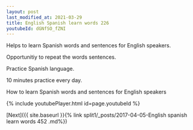 ```yaml
---
layout: post
last_modified_at: 2021-03-29
title: English Spanish learn words 226 
youtubeId: dGNfSO_fZNI
---
```

 
 
Helps to learn Spanish words and sentences for English speakers.

Opportunitiy to repeat the words sentences. 

Practice Spanish language. 
 
10 minutes practice every day. 
 
How to learn Spanish words and sentences for English speakers 
 
{% include youtubePlayer.html id=page.youtubeId %}
 
 
[Next]({{ site.baseurl }}{% link  split1/_posts/2017-04-05-English spanish learn words 452 .md%})
 
